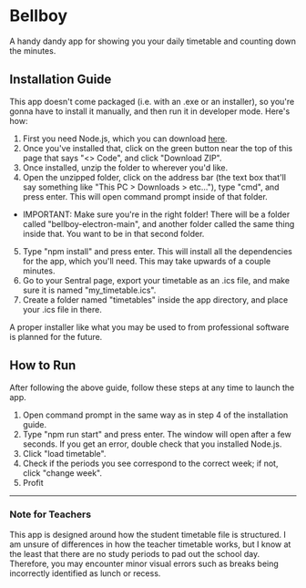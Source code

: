 # Bellboy
A handy dandy app for showing you your daily timetable and counting down the minutes.

## Installation Guide
This app doesn't come packaged (i.e. with an .exe or an installer), so you're gonna have to install it manually, and then run it in developer mode. Here's how:
1. First you need Node.js, which you can download [here](https://nodejs.org/en/download). 
2. Once you've installed that, click on the green button near the top of this page that says "<> Code", and click "Download ZIP".
3. Once installed, unzip the folder to wherever you'd like.
4. Open the unzipped folder, click on the address bar (the text box that'll say something like "This PC > Downloads > etc..."), type "cmd", and press enter. This will open command prompt inside of that folder.
  - IMPORTANT: Make sure you're in the right folder! There will be a folder called "bellboy-electron-main", and another folder called the same thing inside that. You want to be in that second folder.
5. Type "npm install" and press enter. This will install all the dependencies for the app, which you'll need. This may take upwards of a couple minutes.
6. Go to your Sentral page, export your timetable as an .ics file, and make sure it is named "my_timetable.ics".
7. Create a folder named "timetables" inside the app directory, and place your .ics file in there.

A proper installer like what you may be used to from professional software is planned for the future.

## How to Run
After following the above guide, follow these steps at any time to launch the app.
1. Open command prompt in the same way as in step 4 of the installation guide.
2. Type "npm run start" and press enter. The window will open after a few seconds. If you get an error, double check that you installed Node.js.
3. Click "load timetable".
4. Check if the periods you see correspond to the correct week; if not, click "change week".
5. Profit

---

### Note for Teachers
This app is designed around how the student timetable file is structured. I am unsure of differences in how the teacher timetable works, but I know at the least that there are no study periods to pad out the school day. Therefore, you may encounter minor visual errors such as breaks being incorrectly identified as lunch or recess.
